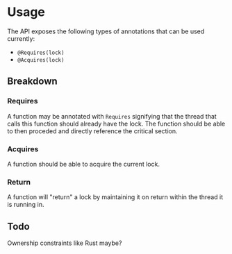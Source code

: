 # Usage

The API exposes the following types of annotations that can be used currently:

- `@Requires(lock)`
- `@Acquires(lock)`

## Breakdown

### Requires

A function may be annotated with `Requires` signifying that the thread that calls this function should already have the lock. The function should be able to then proceded and directly reference the critical section.

### Acquires

A function should be able to acquire the current lock.

### Return

A function will "return" a lock by maintaining it on return within the thread it is running in. 

## Todo

Ownership constraints like Rust maybe?
